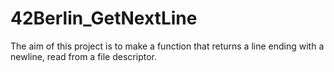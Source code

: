 # 42Berlin_GetNextLine
The aim of this project is to make a function that returns a line ending with a newline, read from a file descriptor.
